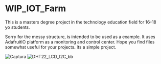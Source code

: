 # WIP_IOT_Farm
This is a masters degree project in the technology education field for 16-18 yo students. 

Sorry for the messy structure, is intended to be used as a example.
It uses AdafruitIO platform as a monitoring and control center. 
Hope you find files somewhat useful for your projects. Its a simple project. 

![Captura](https://github.com/user-attachments/assets/8493e669-dddc-42a9-8c54-0d6c25027c24)
![DHT22_LCD_I2C_bb](https://github.com/user-attachments/assets/5ab8b4ae-6407-4e7f-8f25-d7562477bc28)
